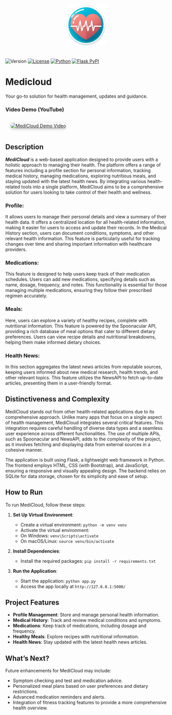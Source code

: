 <div align="center">
   <img src="static/images/favicon.png" style="width:25%;margin:1.5rem;">
   </div>

   ![Version](https://img.shields.io/badge/Version-1.6.1-blue)
   [![License](https://img.shields.io/badge/License-Apache_2.0-blue.svg)](LICENSE)
   [![Python](https://img.shields.io/badge/Python-3.10%2B-blue.svg)](https://www.python.org/downloads/)
   [![Flask PyPI](https://img.shields.io/pypi/v/Flask.svg?label=Flask&color=blue)](https://pypi.org/project/Flask/)


   # Medicloud

   Your go-to solution for health management, updates and guidance.

   ### Video Demo (YouTube)
   <a href="https://www.youtube.com/watch?v=vOHc8_mIyY8" target="_blank">
  <img src="https://img.youtube.com/vi/vOHc8_mIyY8/hqdefault.jpg" alt="MediCloud Demo Video" width="400" style="margin:1rem; border-radius:8px; box-shadow:0 2px 8px #ccc;">
</a>

   ## Description
   ***MediCloud*** is a web-based application designed to provide users with a holistic approach to managing their health. The platform offers a range of features including a profile section for personal information, tracking medical history, managing medications, exploring nutritious meals, and staying updated with the latest health news. By integrating various health-related tools into a single platform, MediCloud aims to be a comprehensive solution for users looking to take control of their health and wellness.

   ### Profile:
   It allows users to manage their personal details and view a summary of their health data. It offers a centralized location for all health-related information, making it easier for users to access and update their records. In the Medical History section, users can document conditions, symptoms, and other relevant health information. This feature is particularly useful for tracking changes over time and sharing important information with healthcare providers.

   ### Medications:
   This feature is designed to help users keep track of their medication schedules. Users can add new medications, specifying details such as name, dosage, frequency, and notes. This functionality is essential for those managing multiple medications, ensuring they follow their prescribed regimen accurately.

   ### Meals:
   Here, users can explore a variety of healthy recipes, complete with nutritional information. This feature is powered by the Spoonacular API, providing a rich database of meal options that cater to different dietary preferences. Users can view recipe details and nutritional breakdowns, helping them make informed dietary choices.

   ### Health News:
   In this section aggregates the latest news articles from reputable sources, keeping users informed about new medical research, health trends, and other relevant topics. This feature utilizes the NewsAPI to fetch up-to-date articles, presenting them in a user-friendly format.

   ## Distinctiveness and Complexity
   MediCloud stands out from other health-related applications due to its comprehensive approach. Unlike many apps that focus on a single aspect of health management, MediCloud integrates several critical features. This integration requires careful handling of diverse data types and a seamless user experience across different functionalities. The use of multiple APIs, such as Spoonacular and NewsAPI, adds to the complexity of the project, as it involves fetching and displaying data from external sources in a cohesive manner.

   The application is built using Flask, a lightweight web framework in Python. The frontend employs HTML, CSS (with Bootstrap), and JavaScript, ensuring a responsive and visually appealing design. The backend relies on SQLite for data storage, chosen for its simplicity and ease of setup.

   ## How to Run
   To run MediCloud, follow these steps:

   1. **Set Up Virtual Environment**:
      - Create a virtual environment: `python -m venv venv`
      - Activate the virtual environment:
      - On Windows: `venv\Scripts\activate`
      - On macOS/Linux: `source venv/bin/activate`

   2. **Install Dependencies**:
      - Install the required packages: `pip install -r requirements.txt`

   3. **Run the Application**:
      - Start the application: `python app.py`
      - Access the app locally at `http://127.0.0.1:5000/`

   ## Project Features
   - **Profile Management**: Store and manage personal health information.
   - **Medical History**: Track and review medical conditions and symptoms.
   - **Medications**: Keep track of medications, including dosage and frequency.
   - **Healthy Meals**: Explore recipes with nutritional information.
   - **Health News**: Stay updated with the latest health news articles.

   ## What’s Next?
   Future enhancements for MediCloud may include:
   - Symptom checking and test and medication advice.
   - Personalized meal plans based on user preferences and dietary restrictions.
   - Advanced medication reminders and alerts.
   - Integration of fitness tracking features to provide a more comprehensive health overview.
